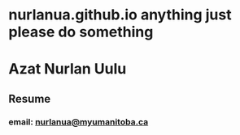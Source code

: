 # nurlanua.github.io anything just please do something
# Azat Nurlan Uulu 
## Resume
### email: nurlanua@myumanitoba.ca

